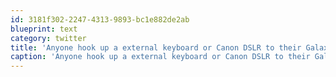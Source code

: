 ```yaml
---
id: 3181f302-2247-4313-9893-bc1e882de2ab
blueprint: text
category: twitter
title: 'Anyone hook up a external keyboard or Canon DSLR to their Galaxy10.1 yet? #io2011'
caption: 'Anyone hook up a external keyboard or Canon DSLR to their Galaxy10.1 yet? <span class="hashtag hashtag_local">#<a href="http://tweettemp.darylchymko.ca/?tag=io2011">io2011</a>'
---
```

